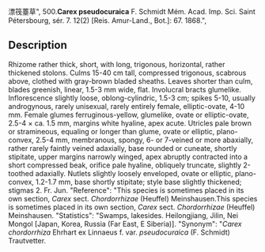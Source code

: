 漂筏薹草",
500.**Carex pseudocuraica** F. Schmidt Mém. Acad. Imp. Sci. Saint Pétersbourg, sér. 7. 12(2) [Reis. Amur-Land., Bot.]: 67. 1868.",

## Description
Rhizome rather thick, short, with long, trigonous, horizontal, rather thickened stolons. Culms 15-40 cm tall, compressed trigonous, scabrous above, clothed with gray-brown bladed sheaths. Leaves shorter than culm, blades greenish, linear, 1.5-3 mm wide, flat. Involucral bracts glumelike. Inflorescence slightly loose, oblong-cylindric, 1.5-3 cm; spikes 5-10, usually androgynous, rarely unisexual, rarely entirely female, elliptic-ovate, 4-10 mm. Female glumes ferruginous-yellow, glumelike, ovate or elliptic-ovate, 2.5-4 × ca. 1.5 mm, margins white hyaline, apex acute. Utricles pale brown or stramineous, equaling or longer than glume, ovate or elliptic, plano-convex, 2.5-4 mm, membranous, spongy, 6- or 7-veined or more abaxially, rather rarely faintly veined adaxially, base rounded or cuneate, shortly stipitate, upper margins narrowly winged, apex abruptly contracted into a short compressed beak, orifice pale hyaline, obliquely truncate, slightly 2-toothed adaxially. Nutlets slightly loosely enveloped, ovate or elliptic, plano-convex, 1.2-1.7 mm, base shortly stipitate; style base slightly thickened; stigmas 2. Fr. Jun.
  "Reference": "This species is sometimes placed in its own section, *Carex* sect. *Chordorrhizae* (Heuffel) Meinshausen.This species is sometimes placed in its own section, *Carex* sect. *Chordorrhizae* (Heuffel) Meinshausen.
  "Statistics": "Swamps, lakesides. Heilongjiang, Jilin, Nei Mongol [Japan, Korea, Russia (Far East, E Siberia)].
  "Synonym": "*Carex chordorrhiza* Ehrhart ex Linnaeus f. var. *pseudocuraica* (F. Schmidt) Trautvetter.
